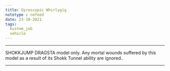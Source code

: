 ```yaml
---
title: Gyroscopic Whirlygig
notetype : nofeed
date: 23-10-2021
tags:
  kustom_job
  vehicle
---
```


---

SHOKKJUMP DRAGSTA model only. Any mortal wounds suffered by this model as a result of its Shokk Tunnel ability are ignored..

---
